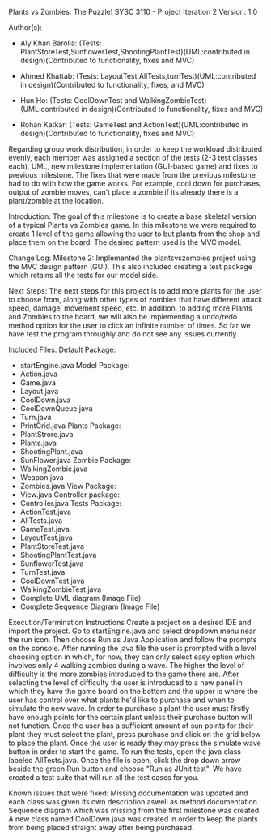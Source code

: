 Plants vs Zombies: The Puzzle!
SYSC 3110 - Project Iteration 2
Version: 1.0

Author(s): 
- Aly Khan Barolia: (Tests: PlantStoreTest,SunflowerTest,ShootingPlantTest)(UML:contributed in design)(Contributed to functionality, fixes and MVC)

- Ahmed Khattab: (Tests: LayoutTest,AllTests,turnTest)(UML:contributed in design)(Contributed to functionality, fixes, and MVC)

- Hun Ho: (Tests: CoolDownTest and WalkingZombieTest)(UML:contributed in design)(Contributed to functionality, fixes and MVC)

- Rohan Katkar: (Tests: GameTest and ActionTest)(UML:contributed in design)(Contributed to functionality, fixes and MVC)

Regarding group work distribution, in order to keep the workload distributed evenly, each member was assigned a section of the tests (2-3 test classes each), UML, new milestone implementation (GUI-based game) and fixes to previous milestone. The fixes that were made from the previous milestone had to do with how the game works. For example, cool down for purchases, output of zombie moves, can't place a zombie if its already there is a plant/zombie at the location.

Introduction:
The goal of this milestone is to create a base skeletal version of a typical Plants vs Zombies game. In this milestone we were required to create 1 level of the game allowing the user to but plants from the shop and place them on the board. The desired pattern used is the MVC model. 

Change Log: 
Milestone 2: Implemented the plantsvszombies project using the MVC design pattern (GUI). This also included creating a test package which retains all the tests for our model side.

Next Steps:
The next steps for this project is to add more plants for the user to choose from, along with other types of zombies that have different attack speed, damage, movement speed, etc. In addition, to adding more Plants and Zombies to the board, we will also be implementing a undo/redo method option for the user to click an infinite number of times. So far we have test the program throughly and do not see any issues currently.

Included Files:
Default Package:
- startEngine.java
Model Package:
- Action.java
- Game.java
- Layout.java
- CoolDown.java
- CoolDownQueue.java
- Turn.java
- PrintGrid.java
Plants Package:
- PlantStrore.java
- Plants.java
- ShootingPlant.java
- SunFlower.java
Zombie Package:
- WalkingZombie.java
- Weapon.java
- Zombies.java
View Package:
- View.java
Controller package:
- Controller.java
Tests Package:
- ActionTest.java
- AllTests.java
- GameTest.java
- LayoutTest.java
- PlantStoreTest.java
- ShootingPlantTest.java
- SunflowerTest.java
- TurnTest.java
- CoolDownTest.java
- WalkingZombieTest.java
- Complete UML diagram (Image File)
- Complete Sequence Diagram (Image File)

Execution/Termination Instructions
Create a project on a desired IDE and import the project. Go to startEngine.java and select dropdown menu near the run icon. Then choose Run as Java Application and follow the prompts on the console.
After running the java file the user is prompted with a level choosing option in which, for now, they can only select easy option which involves only 4 walking zombies during a wave. The higher the level of difficulty is the more zombies introduced to the game there are.
After selecting the level of difficulty the user is introduced to a new panel in which they have the game board on the bottom and the upper is where the user has control over what plants he'd like to purchase and when to simulate the new wave. In order to purchase a plant the user must firstly have enough points for the certain plant unless their purchase button will not function. Once the user has a sufficient amount of sun points for their plant they must select the plant, press purchase and click on the grid below to place the plant. Once the user is ready they may press the simulate wave button in order to start the game.
To run the tests, open the java class labeled AllTests.java. Once the file is open, click the drop down arrow beside the green Run button and choose "Run as JUnit test". We have created a test suite that will run all the test cases for you.
 
Known issues that were fixed: Missing documentation was updated and each class was given its own description aswell as method documentation. Sequence diagram which was missing from the first milestone was created. A new class named CoolDown.java was created in order to keep the plants from being placed straight away after being purchased.	
